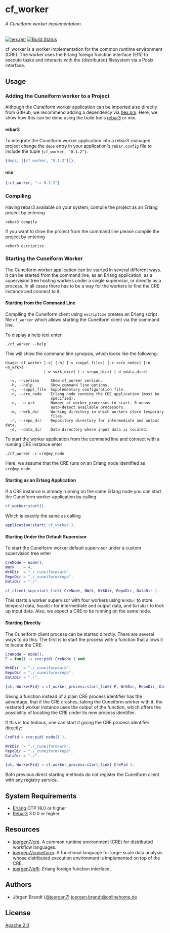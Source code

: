 # cf_worker
###### A Cuneiform worker implementation.

[![hex.pm](https://img.shields.io/hexpm/v/cf_worker.svg?style=flat-square)](https://hex.pm/packages/cf_worker) [![Build Status](https://travis-ci.org/joergen7/cf_worker.svg?branch=master)](https://travis-ci.org/joergen7/cf_worker)

cf_worker is a worker implementation for the common runtime environment (CRE). The worker uses the Erlang foreign function interface (Effi) to execute tasks and interacts with the (distributed) filesystem via a Posix interface.

## Usage

### Adding the Cuneiform worker to a Project

Although the Cuneiform worker application can be imported also directly from GitHub, we recommend adding a dependency via [hex.pm](https://hex.pm). Here, we show how this can be done using the build tools [rebar3](https://www.rebar3.org) or mix.

#### rebar3

To integrate the Cuneiform worker application into a rebar3-managed project change the `deps` entry in your application's `rebar.config` file to include the tuple `{cf_worker, "0.1.2"}`.

```erlang
{deps, [{cf_worker, "0.1.2"}]}.
```

#### mix

```elixir
{:cf_worker, "~> 0.1.2"}

```
### Compiling

Having rebar3 available on your system, compile the project as an Erlang project by entering

    rebar3 compile

If you want to drive the project from the command line please compile the project by entering

    rebar3 escriptize

### Starting the Cuneiform Worker

The Cuneiform worker application can be started in several different ways. It can be started from the command line, as an Erlang application, as a supervision tree hosting workers under a single supervisor, or directly as a process. In all cases there has to be a way for the workers to find the CRE instance and connect to it.

#### Starting from the Command Line

Compiling the Cuneiform client using `escriptize` creates an Erlang script file `cf_worker` which allows starting the Cuneiform client via the command line.

To display a help text enter

    ./cf_worker --help

This will show the command line synopsis, which looks like the following:

    Usage: cf_worker [-v] [-h] [-s <suppl_file>] [-c <cre_node>] [-n <n_wrk>]
                     [-w <wrk_dir>] [-r <repo_dir>] [-d <data_dir>]

      -v, --version     Show cf_worker version.
      -h, --help        Show command line options.
      -s, --suppl_file  Supplementary configuration file.
      -c, --cre_node    Erlang node running the CRE application (must be 
                        specified).
      -n, --n_wrk       Number of worker processes to start. 0 means 
                        auto-detect available processors.
      -w, --wrk_dir     Working directory in which workers store temporary 
                        files.
      -r, --repo_dir    Repository directory for intermediate and output data.
      -d, --data_dir    Data directory where input data is located.


To start the worker application from the command line and connect with a running CRE instance enter

    ./cf_worker -c cre@my_node

Here, we assume that the CRE runs on an Erlang node identified as `cre@my_node`.

#### Starting as an Erlang Application

If a CRE instance is already running on the same Erlang node you can start the Cuneiform worker application by calling

```erlang
cf_worker:start().
```

Which is exactly the same as calling

```erlang
application:start( cf_worker ).
```

#### Starting Under the Default Supervisor

To start the Cuneiform worker default supervisor under a custom supervision tree enter

```erlang
CreNode = node().
NWrk    = 4.
WrkDir  = "./_cuneiform/wrk".
RepoDir = "./_cuneiform/repo".
DataDir = "./".

cf_client_sup:start_link( CreNode, NWrk, WrkDir, RepoDir, DataDir ).
```

This starts a worker supervisor with four workers using `WrkDir` to store temporal data, `RepoDir` for intermediate and output data, and `DataDir` to look up input data. Also, we expect a CRE to be running on the same node.

#### Starting Directly

The Cuneiform client process can be started directly. There are several ways to do this. The first is to start the process with a function that allows it to locate the CRE:

```erlang
CreNode = node().
F = fun() -> cre:pid( CreNode ) end.

WrkDir  = "./_cuneiform/wrk".
RepoDir = "./_cuneiform/repo".
DataDir = "./".

{ok, WorkerPid} = cf_worker_process:start_link( F, WrkDir, RepoDir, DataDir ).
```

Giving a function instead of a plain CRE process identifier has the advantage, that if the CRE crashes, taking the Cuneiform worker with it, the restarted worker instance uses the output of the function, which offers the possibility of locating the CRE under its new process identifier.

If this is too tedious, one can start it giving the CRE process identifier directly:

```erlang
CrePid = cre:pid( node() ).

WrkDir  = "./_cuneiform/wrk".
RepoDir = "./_cuneiform/repo".
DataDir = "./".

{ok, WorkerPid} = cf_worker_process:start_link( CrePid ).
```

Both previous direct starting methods do not register the Cuneiform client with any registry service.

## System Requirements

- [Erlang](https://www.erlang.org) OTP 18.0 or higher
- [Rebar3](https://www.rebar3.org) 3.0.0 or higher

## Resources

- [joergen7/cre](https://github.com/joergen7/cre). A common runtime environment (CRE) for distributed workflow languages.
- [joergen7/cuneiform](https://github.com/joergen7/cuneiform). A functional language for large-scale data analysis whose distributed execution environment is implemented on top of the CRE.
- [joergen7/effi](https://github.com/joergen7/effi). Erlang foreign function interface.


## Authors

- Jörgen Brandt ([@joergen7](https://github.com/joergen7/)) [joergen.brandt@onlinehome.de](mailto:joergen.brandt@onlinehome.de)

## License

[Apache 2.0](https://www.apache.org/licenses/LICENSE-2.0.html)